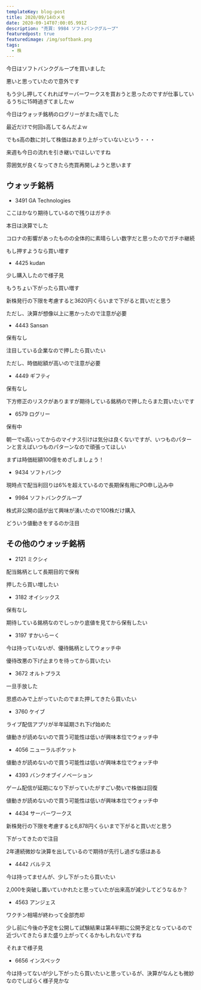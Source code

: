 ```yaml
---
templateKey: blog-post
title: 2020/09/14のメモ
date: 2020-09-14T07:00:05.991Z
description: "売買: 9984 ソフトバンクグループ"
featuredpost: true
featuredimage: /img/softbank.png
tags:
  - 株
---
```

今日はソフトバンクグループを買いました

悪いと思っていたので意外です

もう少し押してくれればサーバーワークスを買おうと思ったのですが仕事しているうちに15時過ぎてましたｗ

今日はウォッチ銘柄のログリーがまたs高でした

最近だけで何回s高してるんだよｗ

でもs高の数に対して株価はあまり上がっていないという・・・

来週も今日の流れを引き継いでほしいですね

雰囲気が良くなってきたら売買再開しようと思います

## ウォッチ銘柄

* 3491 GA Technologies

ここはかなり期待しているので残りはガチホ

本日は決算でした

コロナの影響があったものの全体的に素晴らしい数字だと思ったのでガチホ継続

もし押すようなら買い増す

* 4425 kudan

少し購入したので様子見

もうちょい下がったら買い増す

新株発行の下限を考慮すると3620円くらいまで下がると買いだと思う

ただし、決算が想像以上に悪かったので注意が必要

* 4443 Sansan

保有なし

注目している企業なので押したら買いたい

ただし、時価総額が高いので注意が必要

* 4449 ギフティ

保有なし

下方修正のリスクがありますが期待している銘柄ので押したらまた買いたいです

* 6579 ログリー

保有中

朝一でs高いってからのマイナス引けは気分は良くないですが、いつものパターンと言えばいつものパターンなので頑張ってほしい

まずは時価総額100億をめざしましょう！

* 9434 ソフトバンク

現時点で配当利回りは6%を超えているので長期保有用にPO申し込み中

* 9984 ソフトバンクグループ

株式非公開の話が出て興味が湧いたので100株だけ購入

どういう値動きをするのか注目

## その他のウォッチ銘柄

* 2121 ミクシィ

配当銘柄として長期目的で保有

押したら買い増したい

* 3182 オイシックス

保有なし

期待している銘柄なのでしっかり底値を見てから保有したい

* 3197 すかいらーく

今は持っていないが、優待銘柄としてウォッチ中

優待改悪の下げ止まりを待ってから買いたい

* 3672 オルトプラス

一旦手放した

思惑のみで上がっていたのでまた押してきたら買いたい

* 3760 ケイブ

ライブ配信アプリが半年延期され下げ始めた

値動きが読めないので買う可能性は低いが興味本位でウォッチ中

* 4056 ニューラルポケット

値動きが読めないので買う可能性は低いが興味本位でウォッチ中

* 4393 バンクオブイノベーション

ゲーム配信が延期になり下がっていたがすごい勢いで株価は回復

値動きが読めないので買う可能性は低いが興味本位でウォッチ中

* 4434 サーバーワークス

新株発行の下限を考慮すると6,878円くらいまで下がると買いだと思う

下がってきたので注目

2年連続微妙な決算を出しているので期待が先行し過ぎな感はある

* 4442 バルテス

今は持ってませんが、少し下がったら買いたい

2,000を突破し置いていかれたと思っていたが出来高が減少してどうなるか？

* 4563 アンジェス

ワクチン相場が終わって全部売却

少し前に今後の予定を公開して試験結果は第4半期に公開予定となっているので近づいてきたらまた盛り上がってくるかもしれないですね

それまで様子見

* 6656 インスペック

今は持ってないが少し下がったら買いたいと思っているが、決算がなんとも微妙なのでしばらく様子見かな